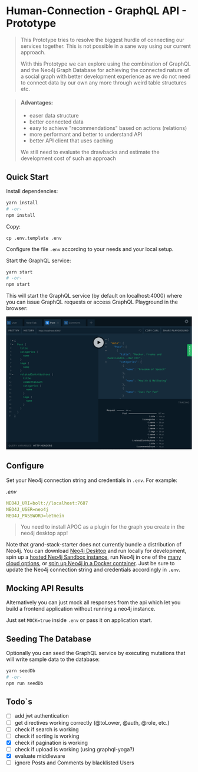 # Human-Connection - GraphQL API - Prototype

> This Prototype tries to resolve the biggest hurdle of connecting
> our services together. This is not possible in a sane way using
> our current approach. 
> 
> With this Prototype we can explore using the combination of 
> GraphQL and the Neo4j Graph Database for achieving the connected
> nature of a social graph with better development experience as we
> do not need to connect data by our own any more through weird table
> structures etc.

>  
> #### Advantages:
> - easer data structure
> - better connected data
> - easy to achieve "recommendations" based on actions (relations)
> - more performant and better to understand API
> - better API client that uses caching
>
> We still need to evaluate the drawbacks and estimate the development 
> cost of such an approach

## Quick Start

Install dependencies:

```bash
yarn install
# -or-
npm install
```

Copy:
```
cp .env.template .env
```
Configure the file `.env` according to your needs and your local setup.

Start the GraphQL service:

```bash
yarn start
# -or-
npm start
```

This will start the GraphQL service (by default on localhost:4000)
where you can issue GraphQL requests or access GraphQL Playground in the browser:

![GraphQL Playground](graphql-playground.png)

## Configure

Set your Neo4j connection string and credentials in `.env`.
For example:

_.env_

```yaml
NEO4J_URI=bolt://localhost:7687
NEO4J_USER=neo4j
NEO4J_PASSWORD=letmein
```

> You need to install APOC as a plugin for the graph you create in the neo4j desktop app!

Note that grand-stack-starter does not currently bundle a distribution
of Neo4j. You can download [Neo4j Desktop](https://neo4j.com/download/)
and run locally for development, spin up a [hosted Neo4j Sandbox instance](https://neo4j.com/download/),
run Neo4j in one of the [many cloud options](https://neo4j.com/developer/guide-cloud-deployment/),
or [spin up Neo4j in a Docker container](https://neo4j.com/developer/docker/).
Just be sure to update the Neo4j connection string and credentials accordingly in `.env`.

## Mocking API Results

Alternatively you can just mock all responses from the api which let
you build a frontend application without running a neo4j instance.

Just set `MOCK=true` inside `.env` or pass it on application start.

## Seeding The Database

Optionally you can seed the GraphQL service by executing mutations that 
will write sample data to the database:

```bash
yarn seedDb
# -or-
npm run seedDb
```

## Todo`s

- [ ] add jwt authentication
- [ ] get directives working correctly (@toLower, @auth, @role, etc.)
- [ ] check if search is working
- [ ] check if sorting is working
- [x] check if pagination is working
- [ ] check if upload is working (using graphql-yoga?)
- [x] evaluate middleware 
- [ ] ignore Posts and Comments by blacklisted Users
